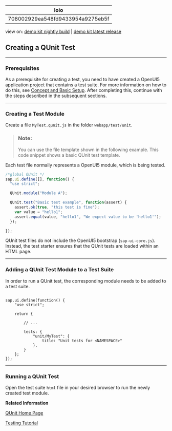 <!-- loio708002929ea548fd9433954a9275eb5f -->

| loio |
| -----|
| 708002929ea548fd9433954a9275eb5f |

<div id="loio">

view on: [demo kit nightly build](https://sdk.openui5.org/nightly/#/topic/708002929ea548fd9433954a9275eb5f) | [demo kit latest release](https://sdk.openui5.org/topic/708002929ea548fd9433954a9275eb5f)</div>

## Creating a QUnit Test



***

### Prerequisites

As a prerequisite for creating a test, you need to have created a OpenUI5 application project that contains a test suite. For more information on how to do this, see [Concept and Basic Setup](Concept_and_Basic_Setup_22f50c0.md). After completing this, continue with the steps described in the subsequent sections.

***

### Creating a Test Module

Create a file `MyTest.qunit.js` in the folder `webapp/test/unit`.

> ### Note:  
> You can use the file template shown in the following example. This code snippet shows a basic QUnit test template.

Each test file normally represents a OpenUI5 module, which is being tested.

```js
/*global QUnit */
sap.ui.define([], function() {
  "use strict";

  QUnit.module("Module A"); 

  QUnit.test("Basic test example", function(assert) {
    assert.ok(true, "this test is fine"); 
    var value = "hello1"; 
    assert.equal(value, "hello1", "We expect value to be 'hello1'"); 
  });

});
```

QUnit test files do not include the OpenUI5 bootstrap \(`sap-ui-core.js`\). Instead, the test starter ensures that the QUnit tests are loaded within an HTML page.

***

<a name="loio708002929ea548fd9433954a9275eb5f__section_hp4_xhn_vcc"/>

### Adding a QUnit Test Module to a Test Suite

In order to run a QUnit test, the corresponding module needs to be added to a test suite.

```

sap.ui.define(function() {
	"use strict";

	return {

		// ...

		tests: {
			"unit/MyTest": {
				title: "Unit tests for <NAMESPACE>"
			},
		}
	};
});
```

***

<a name="loio708002929ea548fd9433954a9275eb5f__section_irf_23n_vcc"/>

### Running a QUnit Test

Open the test suite `html` file in your desired browser to run the newly created test module.

**Related Information**  


[QUnit Home Page](https://qunitjs.com/)

[Testing Tutorial](Testing_Tutorial_291c912.md "In this tutorial we will test application functionality with the testing tools that are delivered with OpenUI5. At different steps of this tutorial you will write tests using QUnit, OPA5, and the OData V2 mock server. Additionally, you will learn about testing strategies, Test Driven Development (TDD), and much more.")

